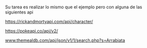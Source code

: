 Su tarea es realizar lo mismo que el ejemplo pero con alguna de las siguientes api

https://rickandmortyapi.com/api/character/

https://pokeapi.co/api/v2/

www.themealdb.com/api/json/v1/1/search.php?s=Arrabiata